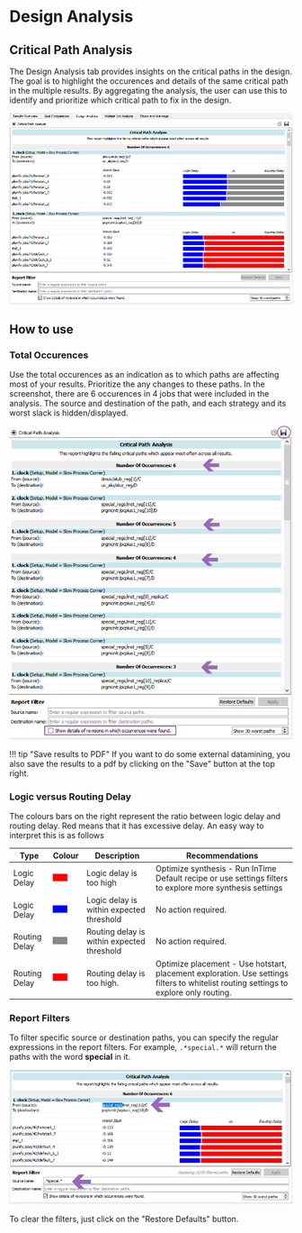 Design Analysis 
=========================

## Critical Path Analysis

The Design Analysis tab provides insights on the critical paths in the design. The goal is to highlight the occurences and details of the same critical path in the multiple results. By aggregating the analysis, the user can use this to identify and prioritize which critical path to fix in the design.

![critical paths](images/analyze/critical_paths.png) 

## How to use 

### Total Occurences
Use the total occurences as an indication as to which paths are affecting most of your results. Prioritize the any changes to these paths. In the screenshot, there are 6 occurences in 4 jobs that were included in the analysis. The source and destination of the path, and each strategy and its worst slack is hidden/displayed.

![occurences](images/analyze/occurences.png) 

!!! tip "Save results to PDF"
    If you want to do some external datamining, you also save the results to a pdf by clicking on the "Save" button at the top right.
    

### Logic versus Routing Delay

The colours bars on the right represent the ratio between logic delay and routing delay. Red means that it has excessive delay. An easy way to interpret this is as follows

Type        | Colour | Description | Recommendations
-----       | - | - | -
Logic Delay | ![Red](images/analyze/red.png) | Logic delay is too high | Optimize synthesis - Run InTime Default recipe or use settings filters to explore more synthesis settings
Logic Delay | ![Blue](images/analyze/blue.png) | Logic delay is within expected threshold | No action required.
Routing Delay | ![Grey](images/analyze/grey.png) | Routing delay is within expected threshold |  No action required.
Routing Delay | ![Red](images/analyze/red.png) | Routing delay is too high. | Optimize placement - Use hotstart, placement exploration.  Use settings filters to whitelist routing settings to explore only routing.


### Report Filters

To filter specific source or destination paths, you can specify the regular expressions in the report filters. For example, ```.*special.*``` will return the paths with the word **special** in it.

![regex](images/analyze/reg_ex.png) 

To clear the filters, just click on the "Restore Defaults" button.